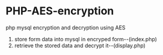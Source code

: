 # PHP-AES-encryption
php mysql encryption and decryption using AES

1. store form data into mysql in encryped form--(index.php)
2. retrieve the stored data and decrypt it--(display.php)
